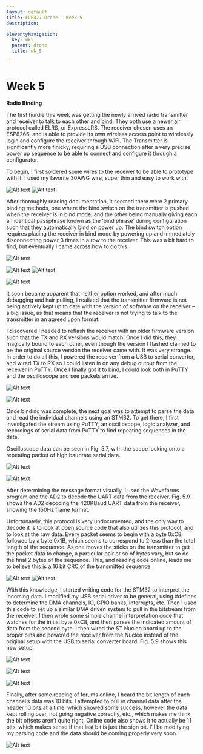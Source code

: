 ```yaml
---
layout: default
title: ECE477 Drone - Week 5
description:

eleventyNavigation:
  key: wk5
  parent: drone
  title: wk_5

---
```


# Week 5

**Radio Binding**

The first hurdle this week was getting the newly arrived radio transmitter and receiver to talk to each other and bind. They both use a newer air protocol called ELRS, or ExpressLRS. The receiver chosen uses an ESP8266, and is able to provide its own wireless access point to wirelessly login and configure the receiver through WiFi. The Transmitter is significantly more finicky, requiring a USB connection after a very precise power up sequence to be able to connect and configure it through a configurator.

To begin, I first soldered some wires to the receiver to be able to prototype with it. I used my favorite 30AWG wire, super thin and easy to work with.

![Alt text](image.png " ")
![Alt text](image-1.png "Fig. 5.1a,b. Wiring to radio receiver complete")

After thoroughly reading documentation, it seemed there were 2 primary binding methods, one where the bind switch on the transmitter is pushed when the receiver is in bind mode, and the other being manually giving each an identical passphrase known as the ‘bind phrase’ during configuration such that they automatically bind on power up. The bind switch option requires placing the receiver in bind mode by powering up and immediately disconnecting power 3 times in a row to the receiver. This was a bit hard to find, but eventually I came across how to do this.

![Alt text](image-2.png "Fig. 5.2. BetaFPV Configurator for Transmitter")

![Alt text](image-3.png " ")
![Alt text](image-4.png "Fig. 5.3. ELRS Configuration page for transmitter")

![Alt text](image-5.png "Fig. 5.4 ELRS Build+Flash Configurator")

It soon became apparent that neither option worked, and after much debugging and hair pulling, I realized that the transmitter firmware is not being actively kept up to date with the version of software on the receiver – a big issue, as that means that the receiver is not trying to talk to the transmitter in an agreed upon format.

I discovered I needed to reflash the receiver with an older firmware version such that the TX and RX versions would match. Once I did this, they magically bound to each other, even though the version I flashed claimed to be the original source version the receiver came with. It was very strange.
In order to do all this, I powered the receiver from a USB to serial converter, and wired TX to RX so I could listen in on any debug output from the receiver in PuTTY. Once I finally got it to bind, I could look both in PuTTY and the oscilloscope and see packets arrive. 

![Alt text](image-6.png "Fig. 5.5. Serial to USB converter wired to receiver.")

![Alt text](image-7.png "Fig. 5.6. Packet data streaming in from receiver in PuTTY after successful binding.")

Once binding was complete, the next goal was to attempt to parse the data and read the individual channels using an STM32. To get there, I first investigated the stream using PuTTY, an oscilloscope, logic analyzer, and recordings of serial data from PuTTY to find repeating sequences in the data.

Oscilloscope data can be seen in Fig. 5.7, with the scope locking onto a repeating packet of high baudrate serial data.

![Alt text](image-8.png "Fig. 5.7. First look at serial data from receiver with oscilloscope.")

![Alt text](image-9.png "Fig. 5.8. Determining packet rate (150Hz) and decoding uart data with oscilloscope.")

After determining the message format visually, I used the Waveforms program and the AD2 to decode the UART data from the receiver. Fig. 5.9 shows the AD2 decoding the 420KBaud UART data from the receiver, showing the 150Hz frame format. 

Unfortunately, this protocol is very undocumented, and the only way to decode it is to look at open source code that also utilizes this protocol, and to look at the raw data. Every packet seems to begin with a byte 0xC8, followed by a byte 0x1B, which seems to correspond to 2 less than the total length of the sequence. As one moves the sticks on the transmitter to get the packet data to change, a particular pair or so of bytes vary, but so do the final 2 bytes of the sequence. This, and reading code online, leads me to believe this is a 16 bit CRC of the transmitted sequence.

![Alt text](image-10.png)
![Alt text](image-11.png "Fig. 5.8. Decoded UART data from receiver in Waveforms.")

With this knowledge, I started writing code for the STM32 to interpret the incoming data. I modified my USB serial driver to be general, using #defines to determine the DMA channels, IO, GPIO banks, interrupts, etc. Then I used this code to set up a similar DMA driven system to pull in the bitstream from the receiver. I then wrote some simple channel interpretation code that watches for the initial byte 0xC8, and then parses the indicated amount of data from the second byte. I then wired the ST Nucleo board up to the proper pins and powered the receiver from the Nucleo instead of the original setup with the USB to serial converter board.  Fig. 5.9 shows this new setup.

![Alt text](image-12.png "Fig. 5.9. ST Nucleo wired to receiver.")

![Alt text](image-13.png "Fig. 5.10. Closeup of receiver wiring.")

![Alt text](image-14.png "Fig. 5.11. Packets being received, and reported via UART to PC in PuTTY.")

Finally, after some reading of forums online, I heard the bit length of each channel’s data was 10 bits. I attempted to pull in channel data after the header 10 bits at a time, which showed some success, however the data kept rolling over, not going negative correctly, etc., which makes me think the bit offsets aren’t quite right. Online code also shows it to actually be 11 bits, which makes sense if that last bit is just the sign bit. I’ll be modifying my parsing code and the data should be coming properly very soon.

![Alt text](image-15.png "Fig. 5.12. Live plot of incoming channel data from transmitter control sticks, visible rollover, errors, and scaling errors.")

